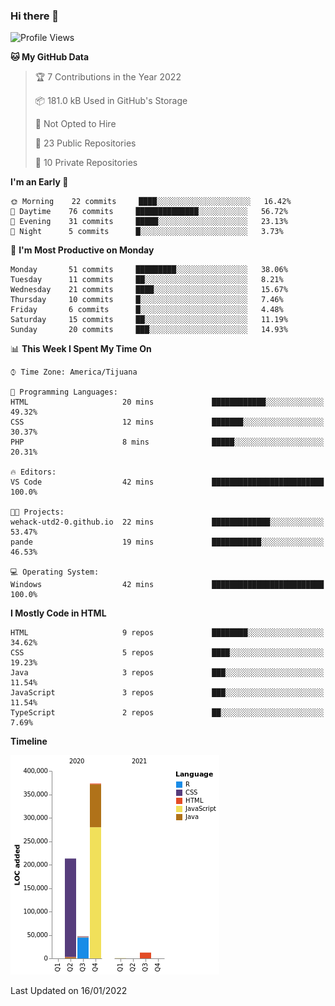 ### Hi there 👋

<!--START_SECTION:waka-->
![Profile Views](http://img.shields.io/badge/Profile%20Views-0-blue)

**🐱 My GitHub Data** 

> 🏆 7 Contributions in the Year 2022
 > 
> 📦 181.0 kB Used in GitHub's Storage 
 > 
> 🚫 Not Opted to Hire
 > 
> 📜 23 Public Repositories 
 > 
> 🔑 10 Private Repositories  
 > 
**I'm an Early 🐤** 

```text
🌞 Morning    22 commits     ████░░░░░░░░░░░░░░░░░░░░░   16.42% 
🌆 Daytime    76 commits     ██████████████░░░░░░░░░░░   56.72% 
🌃 Evening    31 commits     █████░░░░░░░░░░░░░░░░░░░░   23.13% 
🌙 Night      5 commits      █░░░░░░░░░░░░░░░░░░░░░░░░   3.73%

```
📅 **I'm Most Productive on Monday** 

```text
Monday       51 commits     █████████░░░░░░░░░░░░░░░░   38.06% 
Tuesday      11 commits     ██░░░░░░░░░░░░░░░░░░░░░░░   8.21% 
Wednesday    21 commits     ████░░░░░░░░░░░░░░░░░░░░░   15.67% 
Thursday     10 commits     █░░░░░░░░░░░░░░░░░░░░░░░░   7.46% 
Friday       6 commits      █░░░░░░░░░░░░░░░░░░░░░░░░   4.48% 
Saturday     15 commits     ██░░░░░░░░░░░░░░░░░░░░░░░   11.19% 
Sunday       20 commits     ███░░░░░░░░░░░░░░░░░░░░░░   14.93%

```


📊 **This Week I Spent My Time On** 

```text
⌚︎ Time Zone: America/Tijuana

💬 Programming Languages: 
HTML                     20 mins             ████████████░░░░░░░░░░░░░   49.32% 
CSS                      12 mins             ███████░░░░░░░░░░░░░░░░░░   30.37% 
PHP                      8 mins              █████░░░░░░░░░░░░░░░░░░░░   20.31%

🔥 Editors: 
VS Code                  42 mins             █████████████████████████   100.0%

🐱‍💻 Projects: 
wehack-utd2-0.github.io  22 mins             █████████████░░░░░░░░░░░░   53.47% 
pande                    19 mins             ███████████░░░░░░░░░░░░░░   46.53%

💻 Operating System: 
Windows                  42 mins             █████████████████████████   100.0%

```

**I Mostly Code in HTML** 

```text
HTML                     9 repos             ████████░░░░░░░░░░░░░░░░░   34.62% 
CSS                      5 repos             ████░░░░░░░░░░░░░░░░░░░░░   19.23% 
Java                     3 repos             ███░░░░░░░░░░░░░░░░░░░░░░   11.54% 
JavaScript               3 repos             ███░░░░░░░░░░░░░░░░░░░░░░   11.54% 
TypeScript               2 repos             ██░░░░░░░░░░░░░░░░░░░░░░░   7.69%

```


**Timeline**

![Chart not found](https://raw.githubusercontent.com/Aarushi-Pandey/Aarushi-Pandey/main/charts/bar_graph.png) 


 Last Updated on 16/01/2022
<!--END_SECTION:waka-->
